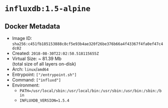 # `influxdb:1.5-alpine`

## Docker Metadata

- Image ID: `sha256:c451fb185153888c8cf5e93b4ae320f26be376b66a4f43367f4fa0ef47c4dc02`
- Created: `2018-08-30T22:02:50.518115655Z`
- Virtual Size: ~ 81.39 Mb  
  (total size of all layers on-disk)
- Arch: `linux`/`amd64`
- Entrypoint: `["/entrypoint.sh"]`
- Command: `["influxd"]`
- Environment:
  - `PATH=/usr/local/sbin:/usr/local/bin:/usr/sbin:/usr/bin:/sbin:/bin`
  - `INFLUXDB_VERSION=1.5.4`
